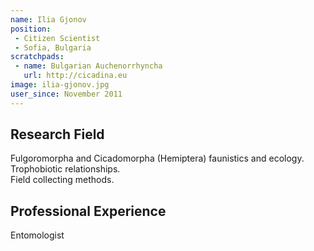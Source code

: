 ```yaml
---
name: Ilia Gjonov
position: 
 - Citizen Scientist
 - Sofia, Bulgaria
scratchpads:
 - name: Bulgarian Auchenorrhyncha
   url: http://cicadina.eu
image: ilia-gjonov.jpg
user_since: November 2011
---
```


## Research Field
Fulgoromorpha and Cicadomorpha (Hemiptera) faunistics and ecology.<br>
Trophobiotic relationships.<br>
Field collecting methods.

## Professional Experience
Entomologist

